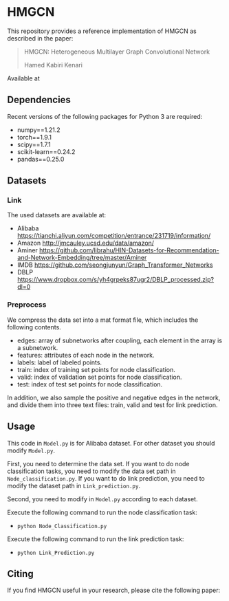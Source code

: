 # HMGCN
This repository provides a reference implementation of HMGCN as described in the paper:
> HMGCN: Heterogeneous Multilayer Graph Convolutional Network 
> 
> Hamed Kabiri Kenari
> 

Available at 

## Dependencies
Recent versions of the following packages for Python 3 are required:
* numpy==1.21.2
* torch==1.9.1
* scipy==1.7.1
* scikit-learn==0.24.2
* pandas==0.25.0

## Datasets
### Link
The used datasets are available at:
* Alibaba https://tianchi.aliyun.com/competition/entrance/231719/information/
* Amazon http://jmcauley.ucsd.edu/data/amazon/
* Aminer https://github.com/librahu/HIN-Datasets-for-Recommendation-and-Network-Embedding/tree/master/Aminer
* IMDB https://github.com/seongjunyun/Graph_Transformer_Networks
* DBLP https://www.dropbox.com/s/yh4grpeks87ugr2/DBLP_processed.zip?dl=0

### Preprocess
We compress the data set into a mat format file, which includes the following contents.
* edges: array of subnetworks after coupling, each element in the array is a subnetwork.
* features: attributes of each node in the network.
* labels: label of labeled points.
* train: index of training set points for node classification. 
* valid: index of validation set points for node classification.
* test: index of test set points for node classification.

In addition, we also sample the positive and negative edges in the network, and divide them into three text files: train, valid and test for link prediction.


## Usage
This code in `Model.py` is for Alibaba dataset. For other dataset you should modify `Model.py`.

First, you need to determine the data set. If you want to do node classification tasks, you need to modify the data set path in `Node_classification.py`. If you want to do link prediction, you need to modify the dataset path in `Link_prediction.py`.

Second, you need to modify in `Model.py` according to each dataset. 


Execute the following command to run the node classification task:

* `python Node_Classification.py`

Execute the following command to run the link prediction task:

* `python Link_Prediction.py`

## Citing
If you find HMGCN useful in your research, please cite the following paper:

